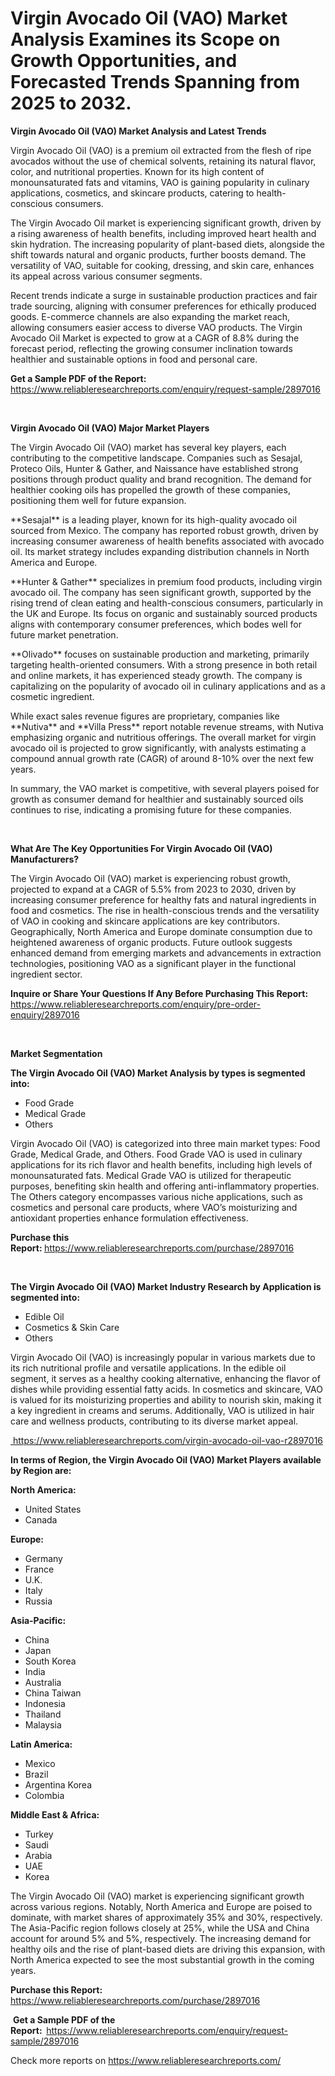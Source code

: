 <p><h1>Virgin Avocado Oil (VAO) Market Analysis Examines its Scope on Growth Opportunities, and Forecasted Trends Spanning from 2025 to 2032.</h1></p><p><strong>Virgin Avocado Oil (VAO) Market Analysis and Latest Trends</strong></p>
<p><p>Virgin Avocado Oil (VAO) is a premium oil extracted from the flesh of ripe avocados without the use of chemical solvents, retaining its natural flavor, color, and nutritional properties. Known for its high content of monounsaturated fats and vitamins, VAO is gaining popularity in culinary applications, cosmetics, and skincare products, catering to health-conscious consumers.</p><p>The Virgin Avocado Oil market is experiencing significant growth, driven by a rising awareness of health benefits, including improved heart health and skin hydration. The increasing popularity of plant-based diets, alongside the shift towards natural and organic products, further boosts demand. The versatility of VAO, suitable for cooking, dressing, and skin care, enhances its appeal across various consumer segments.</p><p>Recent trends indicate a surge in sustainable production practices and fair trade sourcing, aligning with consumer preferences for ethically produced goods. E-commerce channels are also expanding the market reach, allowing consumers easier access to diverse VAO products. The Virgin Avocado Oil Market is expected to grow at a CAGR of 8.8% during the forecast period, reflecting the growing consumer inclination towards healthier and sustainable options in food and personal care.</p></p>
<p><strong>Get a Sample PDF of the Report:&nbsp;</strong> <a href="https://www.reliableresearchreports.com/enquiry/request-sample/2897016?utm_campaign=2246&utm_medium=2&utm_source=Github&utm_content=ia&utm_term=15032025&utm_id=virgin-avocado-oil-vao">https://www.reliableresearchreports.com/enquiry/request-sample/2897016</a></p>
<p>&nbsp;</p>
<p><strong>Virgin Avocado Oil (VAO) Major Market Players</strong></p>
<p><p>The Virgin Avocado Oil (VAO) market has several key players, each contributing to the competitive landscape. Companies such as Sesajal, Proteco Oils, Hunter & Gather, and Naissance have established strong positions through product quality and brand recognition. The demand for healthier cooking oils has propelled the growth of these companies, positioning them well for future expansion.</p><p>**Sesajal** is a leading player, known for its high-quality avocado oil sourced from Mexico. The company has reported robust growth, driven by increasing consumer awareness of health benefits associated with avocado oil. Its market strategy includes expanding distribution channels in North America and Europe.</p><p>**Hunter & Gather** specializes in premium food products, including virgin avocado oil. The company has seen significant growth, supported by the rising trend of clean eating and health-conscious consumers, particularly in the UK and Europe. Its focus on organic and sustainably sourced products aligns with contemporary consumer preferences, which bodes well for future market penetration.</p><p>**Olivado** focuses on sustainable production and marketing, primarily targeting health-oriented consumers. With a strong presence in both retail and online markets, it has experienced steady growth. The company is capitalizing on the popularity of avocado oil in culinary applications and as a cosmetic ingredient.</p><p>While exact sales revenue figures are proprietary, companies like **Nutiva** and **Villa Press** report notable revenue streams, with Nutiva emphasizing organic and nutritious offerings. The overall market for virgin avocado oil is projected to grow significantly, with analysts estimating a compound annual growth rate (CAGR) of around 8-10% over the next few years.</p><p>In summary, the VAO market is competitive, with several players poised for growth as consumer demand for healthier and sustainably sourced oils continues to rise, indicating a promising future for these companies.</p></p>
<p>&nbsp;</p>
<p><strong>What Are The Key Opportunities For Virgin Avocado Oil (VAO) Manufacturers?</strong></p>
<p><p>The Virgin Avocado Oil (VAO) market is experiencing robust growth, projected to expand at a CAGR of 5.5% from 2023 to 2030, driven by increasing consumer preference for healthy fats and natural ingredients in food and cosmetics. The rise in health-conscious trends and the versatility of VAO in cooking and skincare applications are key contributors. Geographically, North America and Europe dominate consumption due to heightened awareness of organic products. Future outlook suggests enhanced demand from emerging markets and advancements in extraction technologies, positioning VAO as a significant player in the functional ingredient sector.</p></p>
<p><strong>Inquire or Share Your Questions If Any Before Purchasing This Report:</strong> <a href="https://www.reliableresearchreports.com/enquiry/pre-order-enquiry/2897016?utm_campaign=2246&utm_medium=2&utm_source=Github&utm_content=ia&utm_term=15032025&utm_id=virgin-avocado-oil-vao">https://www.reliableresearchreports.com/enquiry/pre-order-enquiry/2897016</a></p>
<p>&nbsp;</p>
<p><strong>Market Segmentation</strong></p>
<p><strong>The Virgin Avocado Oil (VAO) Market Analysis by types is segmented into:</strong></p>
<p><ul><li>Food Grade</li><li>Medical Grade</li><li>Others</li></ul></p>
<p><p>Virgin Avocado Oil (VAO) is categorized into three main market types: Food Grade, Medical Grade, and Others. Food Grade VAO is used in culinary applications for its rich flavor and health benefits, including high levels of monounsaturated fats. Medical Grade VAO is utilized for therapeutic purposes, benefiting skin health and offering anti-inflammatory properties. The Others category encompasses various niche applications, such as cosmetics and personal care products, where VAO’s moisturizing and antioxidant properties enhance formulation effectiveness.</p></p>
<p><strong>Purchase this Report:&nbsp;</strong><a href="https://www.reliableresearchreports.com/purchase/2897016?utm_campaign=2246&utm_medium=2&utm_source=Github&utm_content=ia&utm_term=15032025&utm_id=virgin-avocado-oil-vao">https://www.reliableresearchreports.com/purchase/2897016</a></p>
<p>&nbsp;</p>
<p><strong>The Virgin Avocado Oil (VAO) Market Industry Research by Application is segmented into:</strong></p>
<p><ul><li>Edible Oil</li><li>Cosmetics & Skin Care</li><li>Others</li></ul></p>
<p><p>Virgin Avocado Oil (VAO) is increasingly popular in various markets due to its rich nutritional profile and versatile applications. In the edible oil segment, it serves as a healthy cooking alternative, enhancing the flavor of dishes while providing essential fatty acids. In cosmetics and skincare, VAO is valued for its moisturizing properties and ability to nourish skin, making it a key ingredient in creams and serums. Additionally, VAO is utilized in hair care and wellness products, contributing to its diverse market appeal.</p></p>
<p><a href="https://www.reliableresearchreports.com/virgin-avocado-oil-vao-r2897016?utm_campaign=2246&utm_medium=2&utm_source=Github&utm_content=ia&utm_term=15032025&utm_id=virgin-avocado-oil-vao">&nbsp;https://www.reliableresearchreports.com/virgin-avocado-oil-vao-r2897016</a></p>
<p><strong>In terms of Region, the Virgin Avocado Oil (VAO) Market Players available by Region are:</strong></p>
<p>
    <p> <strong> North America: </strong>
        <ul>
            <li>United States</li>
            <li>Canada</li>
        </ul>
        </p> 
    <p> <strong> Europe: </strong>
        <ul>
            <li>Germany</li>
            <li>France</li>
            <li>U.K.</li>
            <li>Italy</li>
            <li>Russia</li>
        </ul>
        </p> 
    <p> <strong> Asia-Pacific: </strong>
        <ul>
            <li>China</li>
            <li>Japan</li>
            <li>South Korea</li>
            <li>India</li>
            <li>Australia</li>
            <li>China Taiwan</li>
            <li>Indonesia</li>
            <li>Thailand</li>
            <li>Malaysia</li>
        </ul>
        </p> 
    <p> <strong> Latin America: </strong>
        <ul>
            <li>Mexico</li>
            <li>Brazil</li>
            <li>Argentina Korea</li>
            <li>Colombia</li>
        </ul>
        </p> 
    <p> <strong> Middle East & Africa: </strong>
        <ul>
            <li>Turkey</li>
            <li>Saudi</li>
            <li>Arabia</li>
            <li>UAE</li>
            <li>Korea</li>
        </ul>
    </p>
    </p>
<p><p>The Virgin Avocado Oil (VAO) market is experiencing significant growth across various regions. Notably, North America and Europe are poised to dominate, with market shares of approximately 35% and 30%, respectively. The Asia-Pacific region follows closely at 25%, while the USA and China account for around 5% and 5%, respectively. The increasing demand for healthy oils and the rise of plant-based diets are driving this expansion, with North America expected to see the most substantial growth in the coming years.</p></p>
<p><strong>Purchase this Report: </strong><a href="https://www.reliableresearchreports.com/purchase/2897016?utm_campaign=2246&utm_medium=2&utm_source=Github&utm_content=ia&utm_term=15032025&utm_id=virgin-avocado-oil-vao">https://www.reliableresearchreports.com/purchase/2897016</a></p>
<p>&nbsp;<strong>Get a Sample PDF of the Report:&nbsp;&nbsp;</strong><a href="https://www.reliableresearchreports.com/enquiry/request-sample/2897016?utm_campaign=2246&utm_medium=2&utm_source=Github&utm_content=ia&utm_term=15032025&utm_id=virgin-avocado-oil-vao">https://www.reliableresearchreports.com/enquiry/request-sample/2897016</a></p>
<p><strong></strong></p>
<p>Check more reports on <a href="https://www.reliableresearchreports.com/?utm_campaign=2246&utm_medium=2&utm_source=Github&utm_content=ia&utm_term=15032025&utm_id=virgin-avocado-oil-vao">https://www.reliableresearchreports.com/</a></p>